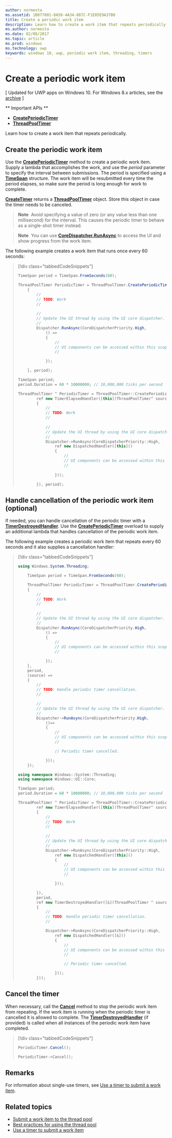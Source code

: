 ```yaml
---
author: normesta
ms.assetid: 1B077801-0A58-4A34-887C-F1E85E9A37B0
title: Create a periodic work item
description: Learn how to create a work item that repeats periodically.
ms.author: normesta
ms.date: 02/08/2017
ms.topic: article
ms.prod: windows
ms.technology: uwp
keywords: windows 10, uwp, periodic work item, threading, timers
---
```

# Create a periodic work item

\[ Updated for UWP apps on Windows 10. For Windows 8.x articles, see the [archive](http://go.microsoft.com/fwlink/p/?linkid=619132) \]

** Important APIs **

-   [**CreatePeriodicTimer**](https://msdn.microsoft.com/library/windows/apps/Hh967915)
-   [**ThreadPoolTimer**](https://msdn.microsoft.com/library/windows/apps/BR230587)

Learn how to create a work item that repeats periodically.

## Create the periodic work item

Use the [**CreatePeriodicTimer**](https://msdn.microsoft.com/library/windows/apps/Hh967915) method to create a periodic work item. Supply a lambda that accomplishes the work, and use the *period* parameter to specify the interval between submissions. The period is specified using a [**TimeSpan**](https://msdn.microsoft.com/library/windows/apps/BR225996) structure. The work item will be resubmitted every time the period elapses, so make sure the period is long enough for work to complete.

[**CreateTimer**](https://msdn.microsoft.com/library/windows/apps/windows.system.threading.threadpooltimer.createtimer.aspx) returns a [**ThreadPoolTimer**](https://msdn.microsoft.com/library/windows/apps/BR230587) object. Store this object in case the timer needs to be canceled.

> **Note**  Avoid specifying a value of zero (or any value less than one millisecond) for the interval. This causes the periodic timer to behave as a single-shot timer instead.

> **Note**  You can use [**CoreDispatcher.RunAsync**](https://msdn.microsoft.com/library/windows/apps/Hh750317) to access the UI and show progress from the work item.

The following example creates a work item that runs once every 60 seconds:

> [!div class="tabbedCodeSnippets"]
> ```csharp
> TimeSpan period = TimeSpan.FromSeconds(60);
>
> ThreadPoolTimer PeriodicTimer = ThreadPoolTimer.CreatePeriodicTimer((source) =>
>     {
>         //
>         // TODO: Work
>         //
>         
>         //
>         // Update the UI thread by using the UI core dispatcher.
>         //
>         Dispatcher.RunAsync(CoreDispatcherPriority.High,
>             () =>
>             {
>                 //
>                 // UI components can be accessed within this scope.
>                 //
>
>             });
>
>     }, period);
> ```
> ``` cpp
> TimeSpan period;
> period.Duration = 60 * 10000000; // 10,000,000 ticks per second
>
> ThreadPoolTimer ^ PeriodicTimer = ThreadPoolTimer::CreatePeriodicTimer(
>         ref new TimerElapsedHandler([this](ThreadPoolTimer^ source)
>         {
>             //
>             // TODO: Work
>             //
>             
>             //
>             // Update the UI thread by using the UI core dispatcher.
>             //
>             Dispatcher->RunAsync(CoreDispatcherPriority::High,
>                 ref new DispatchedHandler([this]()
>                 {
>                     //
>                     // UI components can be accessed within this scope.
>                     //
>                         
>                 }));
>
>         }), period);
> ```

## Handle cancellation of the periodic work item (optional)

If needed, you can handle cancellation of the periodic timer with a [**TimerDestroyedHandler**](https://msdn.microsoft.com/library/windows/apps/Hh967926). Use the [**CreatePeriodicTimer**](https://msdn.microsoft.com/library/windows/apps/Hh967915) overload to supply an additional lambda that handles cancellation of the periodic work item.

The following example creates a periodic work item that repeats every 60 seconds and it also supplies a cancellation handler:

> [!div class="tabbedCodeSnippets"]
> ``` csharp
> using Windows.System.Threading;
>
>     TimeSpan period = TimeSpan.FromSeconds(60);
>
>     ThreadPoolTimer PeriodicTimer = ThreadPoolTimer.CreatePeriodicTimer((source) =>
>     {
>         //
>         // TODO: Work
>         //
>         
>         //
>         // Update the UI thread by using the UI core dispatcher.
>         //
>         Dispatcher.RunAsync(CoreDispatcherPriority.High,
>             () =>
>             {
>                 //
>                 // UI components can be accessed within this scope.
>                 //
>
>             });
>     },
>     period,
>     (source) =>
>     {
>         //
>         // TODO: Handle periodic timer cancellation.
>         //
>
>         //
>         // Update the UI thread by using the UI core dispatcher.
>         //
>         Dispatcher->RunAsync(CoreDispatcherPriority.High,
>             ()=>
>             {
>                 //
>                 // UI components can be accessed within this scope.
>                 //                 
>
>                 // Periodic timer cancelled.
>
>             }));
>     });
> ```
> ``` cpp
> using namespace Windows::System::Threading;
> using namespace Windows::UI::Core;
>
> TimeSpan period;
> period.Duration = 60 * 10000000; // 10,000,000 ticks per second
>
> ThreadPoolTimer ^ PeriodicTimer = ThreadPoolTimer::CreatePeriodicTimer(
>         ref new TimerElapsedHandler([this](ThreadPoolTimer^ source)
>         {
>             //
>             // TODO: Work
>             //
>                 
>             //
>             // Update the UI thread by using the UI core dispatcher.
>             //
>             Dispatcher->RunAsync(CoreDispatcherPriority::High,
>                 ref new DispatchedHandler([this]()
>                 {
>                     //
>                     // UI components can be accessed within this scope.
>                     //
>
>                 }));
>
>         }),
>         period,
>         ref new TimerDestroyedHandler([&](ThreadPoolTimer ^ source)
>         {
>             //
>             // TODO: Handle periodic timer cancellation.
>             //
>
>             Dispatcher->RunAsync(CoreDispatcherPriority::High,
>                 ref new DispatchedHandler([&]()
>                 {
>                     //
>                     // UI components can be accessed within this scope.
>                     //
>
>                     // Periodic timer cancelled.
>
>                 }));
>         }));
> ```

## Cancel the timer

When necessary, call the [**Cancel**](https://msdn.microsoft.com/library/windows/apps/windows.system.threading.threadpooltimer.cancel.aspx) method to stop the periodic work item from repeating. If the work item is running when the periodic timer is cancelled it is allowed to complete. The [**TimerDestroyedHandler**](https://msdn.microsoft.com/library/windows/apps/Hh967926) (if provided) is called when all instances of the periodic work item have completed.

> [!div class="tabbedCodeSnippets"]
> ``` csharp
> PeriodicTimer.Cancel();
> ```
> ``` cpp
> PeriodicTimer->Cancel();
> ```

## Remarks

For information about single-use timers, see [Use a timer to submit a work item](use-a-timer-to-submit-a-work-item.md).

## Related topics

* [Submit a work item to the thread pool](submit-a-work-item-to-the-thread-pool.md)
* [Best practices for using the thread pool](best-practices-for-using-the-thread-pool.md)
* [Use a timer to submit a work item](use-a-timer-to-submit-a-work-item.md)
 
